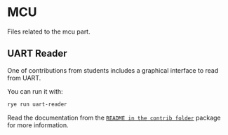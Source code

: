 # MCU

Files related to the mcu part.

## UART Reader

One of contributions from students includes a graphical interface to read from UART.

You can run it with:

```bash
rye run uart-reader
```

Read the documentation from the [`README in the contrib folder`](../contrib/README.md) package for more information.
